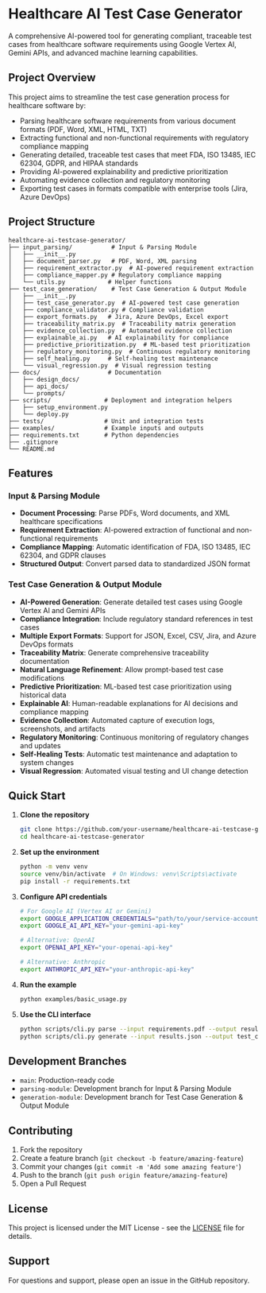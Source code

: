 # Healthcare AI Test Case Generator

A comprehensive AI-powered tool for generating compliant, traceable test cases from healthcare software requirements using Google Vertex AI, Gemini APIs, and advanced machine learning capabilities.

## Project Overview

This project aims to streamline the test case generation process for healthcare software by:
- Parsing healthcare software requirements from various document formats (PDF, Word, XML, HTML, TXT)
- Extracting functional and non-functional requirements with regulatory compliance mapping
- Generating detailed, traceable test cases that meet FDA, ISO 13485, IEC 62304, GDPR, and HIPAA standards
- Providing AI-powered explainability and predictive prioritization
- Automating evidence collection and regulatory monitoring
- Exporting test cases in formats compatible with enterprise tools (Jira, Azure DevOps)

## Project Structure

```
healthcare-ai-testcase-generator/
├── input_parsing/           # Input & Parsing Module
│   ├── __init__.py
│   ├── document_parser.py   # PDF, Word, XML parsing
│   ├── requirement_extractor.py  # AI-powered requirement extraction
│   ├── compliance_mapper.py # Regulatory compliance mapping
│   └── utils.py            # Helper functions
├── test_case_generation/    # Test Case Generation & Output Module
│   ├── __init__.py
│   ├── test_case_generator.py  # AI-powered test case generation
│   ├── compliance_validator.py # Compliance validation
│   ├── export_formats.py   # Jira, Azure DevOps, Excel export
│   ├── traceability_matrix.py  # Traceability matrix generation
│   ├── evidence_collection.py  # Automated evidence collection
│   ├── explainable_ai.py   # AI explainability for compliance
│   ├── predictive_prioritization.py  # ML-based test prioritization
│   ├── regulatory_monitoring.py  # Continuous regulatory monitoring
│   ├── self_healing.py     # Self-healing test maintenance
│   └── visual_regression.py  # Visual regression testing
├── docs/                   # Documentation
│   ├── design_docs/
│   ├── api_docs/
│   └── prompts/
├── scripts/               # Deployment and integration helpers
│   ├── setup_environment.py
│   └── deploy.py
├── tests/                 # Unit and integration tests
├── examples/              # Example inputs and outputs
├── requirements.txt       # Python dependencies
├── .gitignore
└── README.md
```

## Features

### Input & Parsing Module
- **Document Processing**: Parse PDFs, Word documents, and XML healthcare specifications
- **Requirement Extraction**: AI-powered extraction of functional and non-functional requirements
- **Compliance Mapping**: Automatic identification of FDA, ISO 13485, IEC 62304, and GDPR clauses
- **Structured Output**: Convert parsed data to standardized JSON format

### Test Case Generation & Output Module
- **AI-Powered Generation**: Generate detailed test cases using Google Vertex AI and Gemini APIs
- **Compliance Integration**: Include regulatory standard references in test cases
- **Multiple Export Formats**: Support for JSON, Excel, CSV, Jira, and Azure DevOps formats
- **Traceability Matrix**: Generate comprehensive traceability documentation
- **Natural Language Refinement**: Allow prompt-based test case modifications
- **Predictive Prioritization**: ML-based test case prioritization using historical data
- **Explainable AI**: Human-readable explanations for AI decisions and compliance mapping
- **Evidence Collection**: Automated capture of execution logs, screenshots, and artifacts
- **Regulatory Monitoring**: Continuous monitoring of regulatory changes and updates
- **Self-Healing Tests**: Automatic test maintenance and adaptation to system changes
- **Visual Regression**: Automated visual testing and UI change detection

## Quick Start

1. **Clone the repository**
   ```bash
   git clone https://github.com/your-username/healthcare-ai-testcase-generator.git
   cd healthcare-ai-testcase-generator
   ```

2. **Set up the environment**
   ```bash
   python -m venv venv
   source venv/bin/activate  # On Windows: venv\Scripts\activate
   pip install -r requirements.txt
   ```

3. **Configure API credentials**
   ```bash
   # For Google AI (Vertex AI or Gemini)
   export GOOGLE_APPLICATION_CREDENTIALS="path/to/your/service-account-key.json"
   export GOOGLE_AI_API_KEY="your-gemini-api-key"
   
   # Alternative: OpenAI
   export OPENAI_API_KEY="your-openai-api-key"
   
   # Alternative: Anthropic
   export ANTHROPIC_API_KEY="your-anthropic-api-key"
   ```

4. **Run the example**
   ```bash
   python examples/basic_usage.py
   ```

5. **Use the CLI interface**
   ```bash
   python scripts/cli.py parse --input requirements.pdf --output results.json
   python scripts/cli.py generate --input results.json --output test_cases.xlsx
   ```

## Development Branches

- `main`: Production-ready code
- `parsing-module`: Development branch for Input & Parsing Module
- `generation-module`: Development branch for Test Case Generation & Output Module

## Contributing

1. Fork the repository
2. Create a feature branch (`git checkout -b feature/amazing-feature`)
3. Commit your changes (`git commit -m 'Add some amazing feature'`)
4. Push to the branch (`git push origin feature/amazing-feature`)
5. Open a Pull Request

## License

This project is licensed under the MIT License - see the [LICENSE](LICENSE) file for details.

## Support

For questions and support, please open an issue in the GitHub repository.

